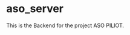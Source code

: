 # aso_server
This is the Backend for the project ASO PILIOT.
<!-- requires oython 3.10.12 -->
<!-- pip install -r requirements.txt -- run this command to intsall all the dependencies required to run this project -->